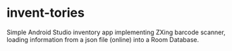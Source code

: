 # invent-tories
Simple Android Studio inventory app implementing ZXing barcode scanner, loading information from a json file (online) into a Room Database. 
